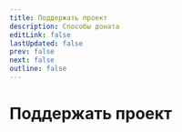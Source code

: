 ```yaml
---
title: Поддержать проект
description: Способы доната
editLink: false
lastUpdated: false
prev: false
next: false
outline: false
---
```


# Поддержать проект
